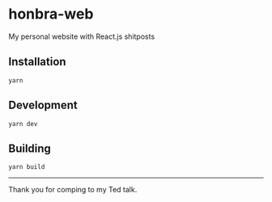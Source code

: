# honbra-web

My personal website with React.js shitposts

## Installation

`yarn`

## Development

`yarn dev`

## Building

`yarn build`

---

Thank you for comping to my Ted talk.
